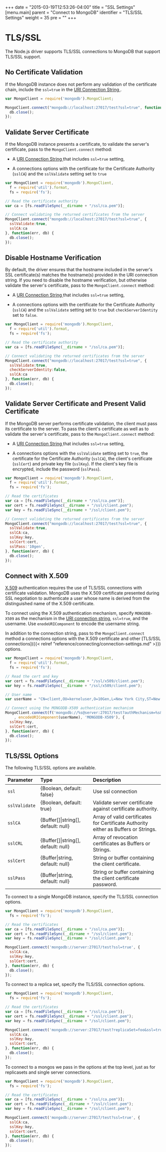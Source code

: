 +++
date = "2015-03-19T12:53:26-04:00"
title = "SSL Settings"
[menu.main]
  parent = "Connect to MongoDB"
  identifier = "TLS/SSL Settings"
  weight = 35
  pre = "<i class='fa'></i>"
+++

# TLS/SSL

The Node.js driver supports TLS/SSL connections to MongoDB that support TLS/SSL support.

## No Certificate Validation
If the MongoDB instance does not perform any validation of the certificate chain, include the `ssl=true` in the [URI Connection String ](https://docs.mongodb.org/manual/reference/connection-string/).

```js
var MongoClient = require('mongodb').MongoClient;

MongoClient.connect("mongodb://localhost:27017/test?ssl=true", function(err, db) {
  db.close();
});
```

## Validate Server Certificate
If the MongoDB instance presents a certificate, to validate the server's certificate, pass to the `MongoClient.connect` method:

- A [URI Connection String ](https://docs.mongodb.org/manual/reference/connection-string/) that includes `ssl=true` setting,

- A connections options with the certificate for the Certificate Authority (`sslCA`) and the `sslValidate` setting set to `true`

```js
var MongoClient = require('mongodb').MongoClient,
  f = require('util').format,
  fs = require('fs');

// Read the certificate authority
var ca = [fs.readFileSync(__dirname + "/ssl/ca.pem")];

// Connect validating the returned certificates from the server
MongoClient.connect("mongodb://localhost:27017/test?ssl=true", {
  sslValidate:true,
  sslCA:ca
}, function(err, db) {
  db.close();
});
```

## Disable Hostname Verification
By default, the driver ensures that the hostname included in the
server's SSL certificate(s) matches the hostname(s) provided in the URI connection string. If you need to disable the hostname verification, but otherwise validate the server's certificate, pass to the `MongoClient.connect` method:

- A [URI Connection String ](https://docs.mongodb.org/manual/reference/connection-string/) that includes `ssl=true` setting,

- A connections options with the certificate for the Certificate Authority (`sslCA`) and the `sslValidate` setting set to `true` but  `checkServerIdentity` set to `false`.

```js
var MongoClient = require('mongodb').MongoClient,
  f = require('util').format,
  fs = require('fs');

// Read the certificate authority
var ca = [fs.readFileSync(__dirname + "/ssl/ca.pem")];

// Connect validating the returned certificates from the server
MongoClient.connect("mongodb://localhost:27017/test?ssl=true", {
  sslValidate:true,
  checkServerIdentity:false,
  sslCA:ca
}, function(err, db) {
  db.close();
});
```

## Validate Server Certificate and Present Valid Certificate
If the MongoDB server performs certificate validation, the client must pass its
certificate to the server. To pass the client's certificate as well as to validate the server's certificate, pass to the `MongoClient.connect` method:

- A [URI Connection String ](https://docs.mongodb.org/manual/reference/connection-string/) that includes `ssl=true` setting,

- A connections options with the `sslValidate` setting set to `true`, the certificate for the Certificate Authority (`sslCA`), the client's certificate (`sslCert`) and private key file (`sslKey`).  If the client's key file is encrypted, include the password (`sslPass`).

```js
var MongoClient = require('mongodb').MongoClient,
  f = require('util').format,
  fs = require('fs');

// Read the certificates
var ca = [fs.readFileSync(__dirname + "/ssl/ca.pem")];
var cert = fs.readFileSync(__dirname + "/ssl/client.pem");
var key = fs.readFileSync(__dirname + "/ssl/client.pem");

// Connect validating the returned certificates from the server
MongoClient.connect("mongodb://localhost:27017/test?ssl=true", {
  sslValidate:true,
  sslCA:ca,
  sslKey:key,
  sslCert:cert,
  sslPass:'10gen',
}, function(err, db) {
  db.close();
});
```

## Connect with X.509
[X.509](http://docs.mongodb.org/manual/core/authentication/#x-509-certificate-authentication) authentication requires the use of TLS/SSL connections with certificate validation. MongoDB uses the X.509 certificate presented during SSL negotiation to authenticate a user whose name is derived from the distinguished name of the X.509 certificate.

To connect using the X.509 authentication mechanism, specify `MONGODB-X509` as the mechanism in the [URI connection string](https://docs.mongodb.org/manual/reference/connection-string/), `ssl=true`, and the username. Use `enodeURIComponent` to encode the username string.

In addition to the connection string, pass to the `MongoClient.connect` method
a connections options with  the X.509 certificate and other [TLS/SSL connections]({{< relref "reference/connecting/connection-settings.md" >}}) options.

```js
var MongoClient = require('mongodb').MongoClient,
  f = require('util').format,
  fs = require('fs');

// Read the cert and key
var cert = fs.readFileSync(__dirname + "/ssl/x509/client.pem");
var key = fs.readFileSync(__dirname + "/ssl/x509/client.pem");

// User name
var userName = "CN=client,OU=kerneluser,O=10Gen,L=New York City,ST=New York,C=US";

// Connect using the MONGODB-X509 authentication mechanism
MongoClient.connect(f('mongodb://%s@server:27017/test?authMechanism=%s&ssl=true'
    , encodeURIComponent(userName), 'MONGODB-X509'), {
  sslKey:key,
  sslCert:cert,
}, function(err, db) {
  db.close();
});
```

## TLS/SSL Options

The following TLS/SSL options are available.

| Parameter | Type | Description |
| :----------| :------------- | :------------- |
| `ssl` | {Boolean, default: false} | Use ssl connection |
| `sslValidate` | {Boolean, default: true} | Validate server certificate against certificate authority. |
| `sslCA` | {Buffer[]\|string[], default: null} | Array of valid certificates for Certificate Authority either as Buffers or Strings. |
| `sslCRL` | {Buffer[]\|string[], default: null} | Array of revocation certificates as Buffers or Strings. |
| `sslCert` | {Buffer\|string, default: null} | String or buffer containing the client certificate. |
| `sslPass` | {Buffer\|string, default: null} | String or buffer containing the client certificate password. |

To connect to a single MongoDB instance, specify the TLS/SSL connection options.

```js
var MongoClient = require('mongodb').MongoClient,
  fs = require('fs');

// Read the certificates
var ca = [fs.readFileSync(__dirname + "/ssl/ca.pem")];
var cert = fs.readFileSync(__dirname + "/ssl/client.pem");
var key = fs.readFileSync(__dirname + "/ssl/client.pem");

MongoClient.connect('mongodb://server:27017/test?ssl=true', {
  sslCA:ca,
  sslKey:key,
  sslCert:cert,
}, function(err, db) {
  db.close();
});
```

To connect to a replica set, specify the TLS/SSL connection options.

```js
var MongoClient = require('mongodb').MongoClient,
  fs = require('fs');

// Read the certificates
var ca = [fs.readFileSync(__dirname + "/ssl/ca.pem")];
var cert = fs.readFileSync(__dirname + "/ssl/client.pem");
var key = fs.readFileSync(__dirname + "/ssl/client.pem");

MongoClient.connect('mongodb://server:27017/test?replicaSet=foo&ssl=true', {
  sslCA:ca,
  sslKey:key,
  sslCert:cert,
}, function(err, db) {
  db.close();
});
```

To connect to a mongos we pass in the options at the top level, just as for replicasets and single server connections.

```js
var MongoClient = require('mongodb').MongoClient,
  fs = require('fs');

// Read the certificates
var ca = [fs.readFileSync(__dirname + "/ssl/ca.pem")];
var cert = fs.readFileSync(__dirname + "/ssl/client.pem");
var key = fs.readFileSync(__dirname + "/ssl/client.pem");

MongoClient.connect('mongodb://server:27017/test?ssl=true', {
  sslCA:ca,
  sslKey:key,
  sslCert:cert,
}, function(err, db) {
  db.close();
});
```
